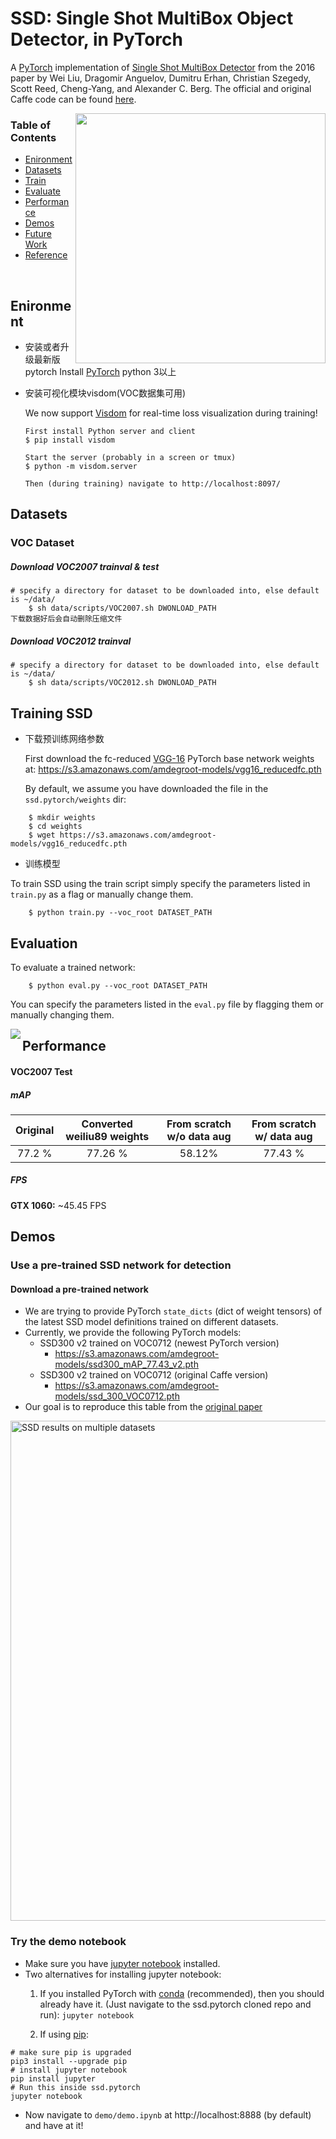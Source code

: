 # SSD: Single Shot MultiBox Object Detector, in PyTorch
A [PyTorch](http://pytorch.org/) implementation of [Single Shot MultiBox Detector](http://arxiv.org/abs/1512.02325) from the 2016 paper by Wei Liu, Dragomir Anguelov, Dumitru Erhan, Christian Szegedy, Scott Reed, Cheng-Yang, and Alexander C. Berg.  The official and original Caffe code can be found [here](https://github.com/weiliu89/caffe/tree/ssd). 


<img align="right" src= "https://github.com/amdegroot/ssd.pytorch/blob/master/doc/ssd.png" height = 400/>

### Table of Contents
- <a href='#enironment'>Enironment</a>
- <a href='#datasets'>Datasets</a>
- <a href='#training-ssd'>Train</a>
- <a href='#evaluation'>Evaluate</a>
- <a href='#performance'>Performance</a>
- <a href='#demos'>Demos</a>
- <a href='#todo'>Future Work</a>
- <a href='#references'>Reference</a>

&nbsp;
&nbsp;
&nbsp;
&nbsp;

## Enironment
- 安装或者升级最新版pytorch Install [PyTorch](http://pytorch.org/) 
	python 3以上
- 安装可视化模块visdom(VOC数据集可用)

	We now support [Visdom](https://github.com/facebookresearch/visdom) for real-time loss visualization during training! 
	  
	  First install Python server and client 
	  $ pip install visdom
	  
	  Start the server (probably in a screen or tmux)
	  $ python -m visdom.server
	  
	  Then (during training) navigate to http://localhost:8097/ 
	  
## Datasets
### VOC Dataset
##### Download VOC2007 trainval & test

```Shell
# specify a directory for dataset to be downloaded into, else default is ~/data/
	$ sh data/scripts/VOC2007.sh DWONLOAD_PATH
下载数据好后会自动删除压缩文件
```

##### Download VOC2012 trainval

```Shell
# specify a directory for dataset to be downloaded into, else default is ~/data/
	$ sh data/scripts/VOC2012.sh DWONLOAD_PATH
```

## Training SSD
- 下载预训练网络参数

	First download the fc-reduced [VGG-16](https://arxiv.org/abs/1409.1556) PyTorch base network weights at:
https://s3.amazonaws.com/amdegroot-models/vgg16_reducedfc.pth

	By default, we assume you have downloaded the file in the `ssd.pytorch/weights` dir:

```Shell
	$ mkdir weights
	$ cd weights
	$ wget https://s3.amazonaws.com/amdegroot-models/vgg16_reducedfc.pth
```

- 训练模型

To train SSD using the train script simply specify the parameters listed in `train.py` as a flag or manually change them.

```Shell
	$ python train.py --voc_root DATASET_PATH
```
## Evaluation
To evaluate a trained network:

```Shell
	$ python eval.py --voc_root DATASET_PATH
```

You can specify the parameters listed in the `eval.py` file by flagging them or manually changing them.  


<img align="left" src= "https://github.com/amdegroot/ssd.pytorch/blob/master/doc/detection_examples.png">

## Performance

#### VOC2007 Test

##### mAP

| Original | Converted weiliu89 weights | From scratch w/o data aug | From scratch w/ data aug |
|:-:|:-:|:-:|:-:|
| 77.2 % | 77.26 % | 58.12% | 77.43 % |

##### FPS
**GTX 1060:** ~45.45 FPS 

## Demos

### Use a pre-trained SSD network for detection

#### Download a pre-trained network
- We are trying to provide PyTorch `state_dicts` (dict of weight tensors) of the latest SSD model definitions trained on different datasets.  
- Currently, we provide the following PyTorch models: 
    * SSD300 v2 trained on VOC0712 (newest PyTorch version)
      - https://s3.amazonaws.com/amdegroot-models/ssd300_mAP_77.43_v2.pth
    * SSD300 v2 trained on VOC0712 (original Caffe version)
      - https://s3.amazonaws.com/amdegroot-models/ssd_300_VOC0712.pth
- Our goal is to reproduce this table from the [original paper](http://arxiv.org/abs/1512.02325) 
<p align="left">
<img src="http://www.cs.unc.edu/~wliu/papers/ssd_results.png" alt="SSD results on multiple datasets" width="800px"></p>

### Try the demo notebook
- Make sure you have [jupyter notebook](http://jupyter.readthedocs.io/en/latest/install.html) installed.
- Two alternatives for installing jupyter notebook:
    1. If you installed PyTorch with [conda](https://www.continuum.io/downloads) (recommended), then you should already have it.  (Just  navigate to the ssd.pytorch cloned repo and run): 
    `jupyter notebook` 

    2. If using [pip](https://pypi.python.org/pypi/pip):
    
```Shell
# make sure pip is upgraded
pip3 install --upgrade pip
# install jupyter notebook
pip install jupyter
# Run this inside ssd.pytorch
jupyter notebook
```

- Now navigate to `demo/demo.ipynb` at http://localhost:8888 (by default) and have at it!

